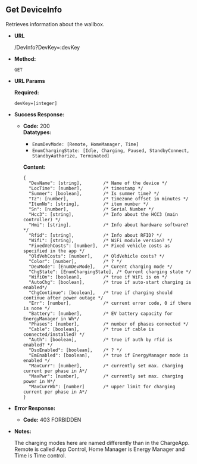 **Get DeviceInfo**
----

Retrieves information about the wallbox.

* **URL**

  /DevInfo?DevKey=:devKey

* **Method:**
  
  `GET`
  
*  **URL Params**

   **Required:**
 
   `devKey=[integer]`

* **Success Response:**
  
  * **Code:** 200 <br />
    **Datatypes:**
      * `EnumDevMode: [Remote, HomeManager, Time]` <br/>
      * `EnumChargingState: [Idle, Charging, Paused, StandbyConnect, StandbyAuthorize, Terminated]`
    
    **Content:** 
    
    ```
    {
      "DevName": [string],        /* Name of the device */
      "LocTime": [number],        /* timestamp */
      "Summer": [boolean],        /* Is summer time? */
      "Tz": [number],             /* timezone offset in minutes */
      "ItemNo": [string],         /* item number */
      "Sn": [number],             /* Serial Number */
      "Hcc3": [string],           /* Info about the HCC3 (main controller) */
      "Hmi": [string],            /* Info about hardware software? */
      "Rfid": [string],           /* Info about RFID? */
      "Wifi": [string],           /* WiFi module version? */
      "FixedVehCosts": [number],  /* Fixed vehicle costs as specified in the app */
      "OldVehCosts": [number],    /* OldVehicle costs? */
      "Color": [number],          /* ? */
      "DevMode": [EnumDevMode],   /* Curent charging mode */
      "ChgState": [EnumChargingState], /* Current charging state */
      "WifiOn": [boolean],        /* true if WiFi is on */
      "AutoChg": [boolean],       /* true if auto-start charging is enabled*/
      "ChgContinue": [boolean],   /* true if charging should continue after power outage */
      "Err": [number],            /* current error code, 0 if there is none */
      "Battery": [number],        /* EV battery capacity for EnergyManager in Wh*/
      "Phases": [number],         /* number of phases connected */
      "Cable": [boolean],         /* true if cable is connected/installed? */
      "Auth": [boolean],          /* true if auth by rfid is enabled? */
      "DsoEnabled": [boolean],    /* ? */
      "EmEnabled": [boolean],     /* true if EnergyManager mode is enabled */
      "MaxCurr": [number],        /* currently set max. charging current per phase in A*/
      "MaxPwr": [number],         /* currently set max. charging power in W*/
      "MaxCurrWb": [number]       /* upper limit for charging current per phase in A*/
    }
    ```
 
* **Error Response:**

  * **Code:** 403 FORBIDDEN

* **Notes:**

    The charging modes here are named differently than in the ChargeApp.
    Remote is called App Control, Home Manager is Energy Manager and Time is Time control.

